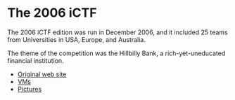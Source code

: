 # The 2006 iCTF

The 2006 iCTF edition was run in December 2006, and it included 25
teams from Universities in USA, Europe, and Australia.

The theme of the competition was the Hillbilly Bank, a
rich-yet-uneducated financial institution.

* [Original web site](/archive/2006/site)
* [VMs](/archive/2006/vms)
* [Pictures](/archive/2006/pictures)
